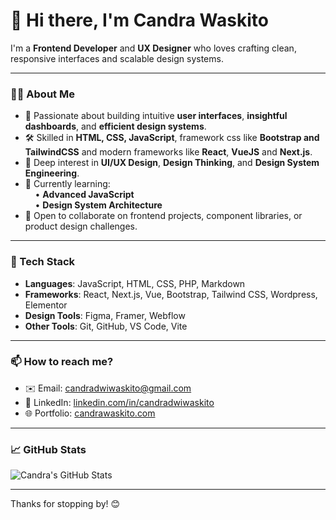 # 👋 Hi there, I'm Candra Waskito

I'm a **Frontend Developer** and **UX Designer** who loves crafting clean, responsive interfaces and scalable design systems.

---

### 👨‍💻 About Me

- 🎯 Passionate about building intuitive **user interfaces**, **insightful dashboards**, and **efficient design systems**.
- 🛠 Skilled in **HTML, CSS, JavaScript**, framework css like **Bootstrap and TailwindCSS** and modern frameworks like **React**, **VueJS** and **Next.js**.
- 🎨 Deep interest in **UI/UX Design**, **Design Thinking**, and **Design System Engineering**.
- 🌱 Currently learning:  
  &nbsp;&nbsp;&nbsp;&nbsp;• **Advanced JavaScript**  
  &nbsp;&nbsp;&nbsp;&nbsp;• **Design System Architecture**  
- 🤝 Open to collaborate on frontend projects, component libraries, or product design challenges.

---

### 🚀 Tech Stack

- **Languages**: JavaScript, HTML, CSS, PHP, Markdown  
- **Frameworks**: React, Next.js, Vue, Bootstrap, Tailwind CSS, Wordpress, Elementor 
- **Design Tools**: Figma, Framer, Webflow  
- **Other Tools**: Git, GitHub, VS Code, Vite

---

### 📫 How to reach me?

- ✉️ Email: [candradwiwaskito@gmail.com](mailto:candradwiwaskito@gmail.com)  
- 💼 LinkedIn: [linkedin.com/in/candradwiwaskito](https://linkedin.com/in/candradwiwaskito)
- 🌐 Portfolio: [candrawaskito.com](https://candrawaskito.com)

---

### 📈 GitHub Stats

![Candra's GitHub Stats](https://github-readme-stats.vercel.app/api?username=candrawaskito&show_icons=true&theme=default)

---

Thanks for stopping by! 😊

